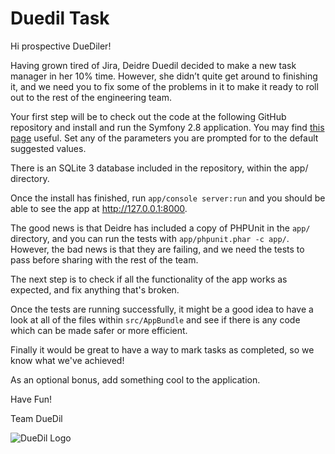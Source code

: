 # Duedil Task	

Hi prospective DueDiler!

Having grown tired of Jira, Deidre Duedil decided to make a new task manager in her 10% time. However, she didn’t quite get around to finishing it, and we need you to fix some of the problems in it to make it ready to roll out to the rest of the engineering team. 

Your first step will be to check out the code at the following GitHub repository and install and run the Symfony 2.8 application.  You may find [this page](https://symfony.com/doc/2.8/setup.html#installing-an-existing-symfony-application) useful. Set any of the parameters you are prompted for to the default suggested values. 

There is an SQLite 3 database included in the repository, within the app/ directory.

Once the install has finished, run `app/console server:run` and you should be able to see the app at http://127.0.0.1:8000.

The good news is that Deidre has included a copy of PHPUnit in the `app/` directory, and you can run the tests with `app/phpunit.phar -c app/`. However, the bad news is that they are failing, and we need the tests to pass before sharing with the rest of the team.

The next step is to check if all the functionality of the app works as expected, and fix anything that's broken.

Once the tests are running successfully, it might be a good idea to have a look at all of the files within `src/AppBundle` and see if there is any code which can be made safer or more efficient.

Finally it would be great to have a way to mark tasks as completed, so we know what we've achieved!

As an optional bonus, add something cool to the application.

Have Fun!

Team DueDil

![DueDil Logo](https://www.duedil.com/sites/default/themes/duedil_web/images/duedil_logo_main.png)
